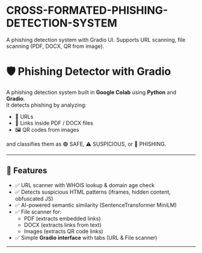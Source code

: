 # CROSS-FORMATED-PHISHING-DETECTION-SYSTEM
A phishing detection system with Gradio UI. Supports URL scanning, file scanning (PDF, DOCX, QR from image).

# 🛡️ Phishing Detector with Gradio
A phishing detection system built in **Google Colab** using **Python** and **Gradio**.  
It detects phishing by analyzing:
- 🔗 URLs  
- 📂 Links inside PDF / DOCX files  
- 🖼 QR codes from images  

and classifies them as 🟢 SAFE, ⚠ SUSPICIOUS, or 🔴 PHISHING.

---

## 🚀 Features
- ✅ URL scanner with WHOIS lookup & domain age check
- ✅ Detects suspicious HTML patterns (iframes, hidden content, obfuscated JS)
- ✅ AI-powered semantic similarity (SentenceTransformer MiniLM)
- ✅ File scanner for:
  - PDF (extracts embedded links)
  - DOCX (extracts links from text)
  - Images (extracts QR code links)
- ✅ Simple **Gradio interface** with tabs (URL & File scanner)

---

